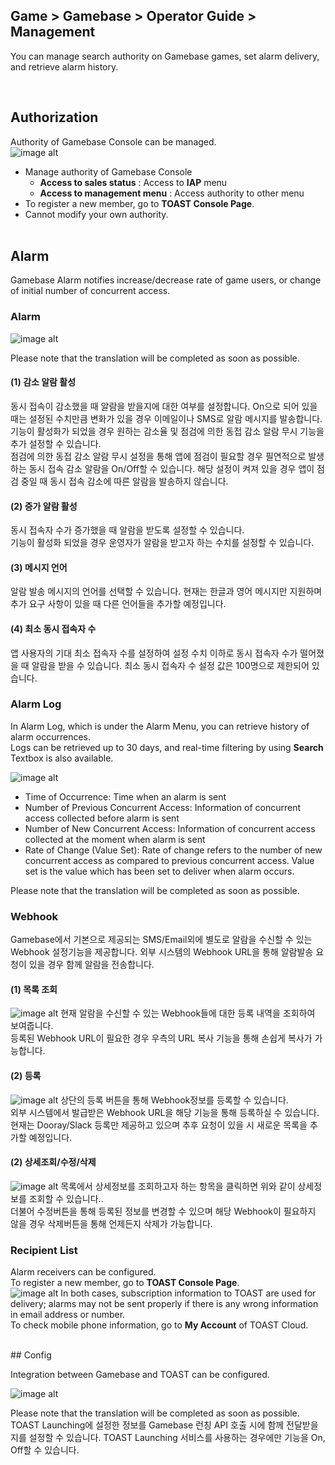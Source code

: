 ## Game &gt; Gamebase &gt; Operator Guide &gt; Management

You can manage search authority on Gamebase games, set alarm delivery, and retrieve alarm history.

<br/>

## Authorization

Authority of Gamebase Console can be managed. <br />
![image alt](http://static.toastoven.net/prod_gamebase/Operators_Guide/Console_Management_Authorization1_1.2.png)

* Manage authority of Gamebase Console<br />
  * **Access to sales status** : Access to **IAP** menu
  * **Access to management menu** : Access authority to other menu
* To register a new member, go to **TOAST Console Page**.<br />
* Cannot modify your own authority.<br />
  <br/>

## Alarm

Gamebase Alarm notifies increase/decrease rate of game users, or change of initial number of concurrent access.<br />

### Alarm

![image alt](http://static.toastoven.net/prod_gamebase/Operators_Guide/Console_Management_Alarm1_1.7.png)

Please note that the translation will be completed as soon as possible.
#### (1) 감소 알람 활성
동시 접속이 감소했을 때 알람을 받을지에 대한 여부를 설정합니다. On으로 되어 있을 때는 설정된 수치만큼 변화가 있을 경우 이메일이나 SMS로 알람 메시지를 발송합니다.<br />
기능이 활성화가 되었을 경우 원하는 감소율 및 점검에 의한 동접 감소 알람 무시 기능을 추가 설정할 수 있습니다.<br />
점검에 의한 동접 감소 알람 무시 설정을 통해 앱에 점검이 필요할 경우 필연적으로 발생하는 동시 접속 감소 알람을 On/Off할 수 있습니다. 해당 설정이 켜져 있을 경우 앱이 점검 중일 때 동시 접속 감소에 따른 알람을 발송하지 않습니다.<br />

#### (2) 증가 알람 활성
동시 접속자 수가 증가했을 때 알람을 받도록 설정할 수 있습니다. <br />
기능이 활성화 되었을 경우 운영자가 알람을 받고자 하는 수치를 설정할 수 있습니다. <br />

#### (3) 메시지 언어
알람 발송 메시지의 언어를 선택할 수 있습니다. 현재는 한글과 영어 메시지만 지원하며 추가 요구 사항이 있을 때 다른 언어들을 추가할 예정입니다.

#### (4) 최소 동시 접속자 수
앱 사용자의 기대 최소 접속자 수를 설정하여 설정 수치 이하로 동시 접속자 수가 떨어졌을 때 알람을 받을 수 있습니다. 최소 동시 접속자 수 설정 값은 100명으로 제한되어 있습니다.


### Alarm Log

In Alarm Log, which is under the Alarm Menu, you can retrieve history of alarm occurrences.<br />
Logs can be retrieved up to 30 days, and real-time filtering by using **Search** Textbox is also available. <br />

![image alt](http://static.toastoven.net/prod_gamebase/Operators_Guide/Console_Management_Alarm2_1.0.png)

- Time of Occurrence: Time when an alarm is sent
- Number of Previous Concurrent Access: Information of concurrent access collected before alarm is sent
- Number of New Concurrent Access: Information of concurrent access collected at the moment when alarm is sent
- Rate of Change (Value Set): Rate of change refers to the number of new concurrent access as compared to previous concurrent access. Value set is the value which has been set to deliver when alarm occurs.

Please note that the translation will be completed as soon as possible.
### Webhook
Gamebase에서 기본으로 제공되는 SMS/Email외에 별도로 알람을 수신할 수 있는 Webhook 설정기능을 제공합니다.
외부 시스템의 Webhook URL을 통해 알람발송 요청이 있을 경우 함께 알람을 전송합니다.

#### (1) 목록 조회
![image alt](http://static.toastoven.net/prod_gamebase/Operators_Guide/Console_Management_Alarm4_1.1.png)
현재 알람을 수신할 수 있는 Webhook들에 대한 등록 내역을 조회하여 보여줍니다.<br />
등록된 Webhook URL이 필요한 경우 우측의 URL 복사 기능을 통해 손쉽게 복사가 가능합니다.

#### (2) 등록
![image alt](http://static.toastoven.net/prod_gamebase/Operators_Guide/Console_Management_Alarm4_2.0.png)
상단의 등록 버튼을 통해 Webhook정보를 등록할 수 있습니다.<br />
외부 시스템에서 발급받은 Webhook URL을 해당 기능을 통해 등록하실 수 있습니다.<br />
현재는 Dooray/Slack 등록만 제공하고 있으며 추후 요청이 있을 시 새로운 목록을 추가할 예정입니다.

#### (2) 상세조회/수정/삭제
![image alt](http://static.toastoven.net/prod_gamebase/Operators_Guide/Console_Management_Alarm4_3.1.png)
목록에서 상세정보를 조회하고자 하는 항목을 클릭하면 위와 같이 상세정보를 조회할 수 있습니다..<br />
더불어 수정버튼을 통해 등록된 정보를 변경할 수 있으며 해당 Webhook이 필요하지 않을 경우 삭제버튼을 통해 언제든지 삭제가 가능합니다.


### Recipient List

Alarm receivers can be configured.<br />
To register a new member, go to **TOAST Console Page**. <br />
![image alt](http://static.toastoven.net/prod_gamebase/Operators_Guide/Console_Management_Alarm3_1.1.png)
In both cases, subscription information to TOAST are used for delivery; alarms may not be sent properly if there is any wrong information in email address or number.<br />
To check mobile phone information, go to **My Account** of TOAST Cloud.

<br/>
## Config

Integration between Gamebase and TOAST can be configured.<br />

![image alt](http://static.toastoven.net/prod_gamebase/Operators_Guide/Console_Management_Config1_1.0.png)

Please note that the translation will be completed as soon as possible.
TOAST Launching에 설정한 정보를 Gamebase 런칭 API 호출 시에 함께 전달받을지를 설정할 수 있습니다. TOAST Launching 서비스를 사용하는 경우에만 기능을 On, Off할 수 있습니다.<br />